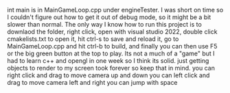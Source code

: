 int main is in MainGameLoop.cpp under engineTester. I was short on time so I couldn't figure out how to get it out of debug mode, so it might be a bit slower than normal.
The only way I know how to run this project is to downlaod the folder, right click, open with visual studio 2022, double click cmakelists.txt to open it, hit ctrl-s to save and reload it, go to MainGameLoop.cpp and hit ctrl-b to build, and finally you can then use F5 or the big green button at the top to play.
Its not a much of a "game" but I had to learn c++ and opengl in one week so I think its solid. just getting objects to render to my screen took forever so keep that in mind.
you can right click and drag to move camera up and down
you can left click and drag to move camera left and right
you can jump with space
